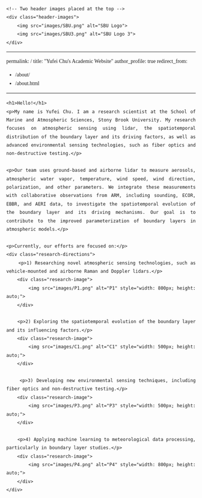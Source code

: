 <html lang="en">
<head>
    <meta charset="UTF-8">
    <meta name="viewport" content="width=device-width, initial-scale=1.0">
    <title>Yufei Chu Homepage</title>
    <style>
        body {
            font-family: 'Caveat', cursive; /* More rounded and fluid handwritten-style font */
            text-align: justify;
            padding: 20px;
            line-height: 1.6;
        }
        .research-directions {
            margin-left: 20px;
            line-height: 1.8;
        }
        .research-directions p {
            text-indent: 20px; /* Indentation for each research direction */
        }
        .research-image {
            text-align: center;
            margin-top: 10px;
            margin-bottom: 30px;
        }
        .header-images {
            text-align: center;
            margin-bottom: 20px;
        }
        .header-images img {
            width: 300px; /* Adjust size as needed */
            height: auto;
            margin-right: 10px; /* Space between the two images */
        }
    </style>
    <link href="https://fonts.googleapis.com/css2?family=Caveat:wght@400;500&display=swap" rel="stylesheet"> <!-- Import Caveat handwritten font from Google Fonts -->
</head>
<body>

    <!-- Two header images placed at the top -->
    <div class="header-images">
        <img src="images/SBU.png" alt="SBU Logo">
        <img src="images/SBU3.png" alt="SBU Logo 3">
    </div>
</body>
</html>


---
permalink: /
title: "Yufei Chu's Academic Website"
author_profile: true
redirect_from: 
  - /about/
  - /about.html
---


<html lang="en">
<head>
    <meta charset="UTF-8">
    <meta name="viewport" content="width=device-width, initial-scale=1.0">
    <title>Yufei Chu Homepage</title>
    <style>
        body {
            font-family: 'Patrick Hand', cursive; /* More rounded and fluid handwritten-style font */
            text-align: justify;
            padding: 20px;
            line-height: 1.6;
        }
        .research-directions {
            margin-left: 20px;
            line-height: 1.8;
        }
        .research-directions p {
            text-indent: 20px; /* Indentation for each research direction */
        }
        .research-image {
            text-align: center;
            margin-top: 10px;
            margin-bottom: 30px;
        }
    </style>
    <link href="https://fonts.googleapis.com/css2?family=Caveat:wght@400;500&display=swap" rel="stylesheet"> <!-- Import Caveat handwritten font from Google Fonts -->
</head>
<body>

    <h1>Hello!</h1>
    <p>My name is Yufei Chu. I am a research scientist at the School of Marine and Atmospheric Sciences, Stony Brook University. My research focuses on atmospheric sensing using lidar, the spatiotemporal distribution of the boundary layer and its driving factors, as well as advanced environmental sensing technologies, such as fiber optics and non-destructive testing.</p>

    <p>Our team uses ground-based and airborne lidar to measure aerosols, atmospheric water vapor, temperature, wind speed, wind direction, polarization, and other parameters. We integrate these measurements with collaborative observations from ARM, including sounding, ECOR, EBBR, and AERI data, to investigate the spatiotemporal evolution of the boundary layer and its driving mechanisms. Our goal is to contribute to the improved parameterization of boundary layers in atmospheric models.</p>

    <p>Currently, our efforts are focused on:</p>
    <div class="research-directions">
        <p>1) Researching novel atmospheric sensing technologies, such as vehicle-mounted and airborne Raman and Doppler lidars.</p>
        <div class="research-image">
            <img src="images/P1.png" alt="P1" style="width: 800px; height: auto;">
        </div>
        
        <p>2) Exploring the spatiotemporal evolution of the boundary layer and its influencing factors.</p>
        <div class="research-image">
            <img src="images/C1.png" alt="C1" style="width: 500px; height: auto;">
        </div>

        <p>3) Developing new environmental sensing techniques, including fiber optics and non-destructive testing.</p>
        <div class="research-image">
            <img src="images/P3.png" alt="P3" style="width: 500px; height: auto;">
        </div>

        <p>4) Applying machine learning to meteorological data processing, particularly in boundary layer studies.</p>
        <div class="research-image">
            <img src="images/P4.png" alt="P4" style="width: 800px; height: auto;">
        </div>
    </div>

</body>
</html>


